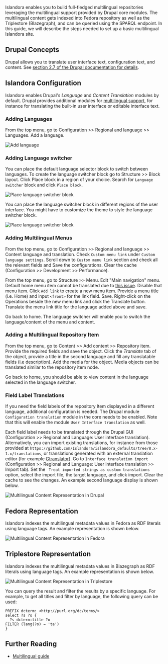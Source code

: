 Islandora enables you to build full-fledged multilingual repositories leveraging the multilingual support provided by Drupal core modules. The multilingual content gets indexed into Fedora repository as well as the Triplestore (Blazegraph), and can be queried using the SPARQL endpoint. In this guide, we will describe the steps needed to set up a basic multilingual Islandora site.

## Drupal Concepts
Drupal allows you to translate user interface text, configuration text, and content. See [section 2.7 of the Drupal documentation for details](https://www.drupal.org/docs/user_guide/en/language-concept.html).

## Islandora Configuration
Islandora enables Drupal's _Language_ and _Content Translation_ modules by default. Drupal provides additional modules for [multilingual support](https://www.drupal.org/docs/8/multilingual/choosing-and-installing-multilingual-modules), for instance for translating the built-in user interface or editable interface text.

### Adding Languages
From the top menu, go to Configuration >> Regional and language >> Languages. Add a language.

![Add language](../assets/multilingual-add-lang.jpg)

### Adding Language switcher
You can place the default language selector block to switch between languages. To create the language switcher block go to Structure >> Block layout. Click Place block in a region of your choice. Search for `Language switcher` block and click `Place block`.

![Place language switcher block](../assets/multilingual-place-lang-switcher-block.jpg)

You can place the language switcher block in different regions of the user interface. You might have to customize the theme to style the language switcher block.

![Place language switcher block](../assets/multilingual-lang-switcher-location.jpg)

### Adding Multilingual Menus
From the top menu, go to Configuration >> Regional and language >> Content language and translation. Check `Custom menu link` under `Custom language settings`. Scroll down to `Custom menu link` section and check all the relevant fields and Save the configurations. Clear the cache (Configuration >> Development >> Performance).

From the top menu, go to Structure >> Menu. Edit "Main navigation" menu. Default home menu item cannot be translated due to [this issue](https://www.drupal.org/project/drupal/issues/2838106). Disable that menu item. Click `Add link` to create a new menu item. Provide a menu title (i.e. Home) and input `<front>` for the link field. Save. Right-click on the Operations beside the new menu link and click the Translate button. Translate the menu link title for the language added above and save.

Go back to home. The language switcher will enable you to switch the language/content of the menu and content.

### Adding a Multilingual Repository Item
From the top menu, go to Content >> Add content >> Repository item. Provide the required fields and save the object. Click the _Translate_ tab of the object, provide a title in the second language and fill any translatable fields (i.e description). Add the media for the object. Media objects can be translated similar to the repository item node.

Go back to home, you should be able to view content in the language selected in the language switcher.

### Field Label Translations
If you need the field labels of the repository Item displayed in a different language, additional configuration is needed. The Drupal module `Configuration translation` module in the core needs to be enabled. Note that this will enable the module `User Interface translation` as well.

Each field label needs to be translated through the Drupal GUI (Configuration >> Regional and Language: User interface translation). Alternatively, you can import existing translations, for instance from those provided at `https://github.com/Islandora/islandora_defaults/tree/8.x-1.x/translations`, or translations generated with an external translation editor (for example [Gtranslator](https://en.wikipedia.org/wiki/Gtranslator)). Go to `Interface translation import` (Configuration >> Regional and Language: User interface translation >> Import tab). Set the ` Treat imported strings as custom translations` option, select the import file, the target language, and click import. Clear the cache to see the changes. An example second language display is shown below.

![Multilingual Content Representation in Drupal](../assets/multilingual_repository_item_in_drupal.png)

## Fedora Representation
Islandora indexes the multilingual metadata values in Fedora as RDF literals using language tags. An example representation is shown below.

![Multilingual Content Representation in Fedora](../assets/multilingual_repository_item_in_fedora.png)

## Triplestore Representation
Islandora indexes the multilingual metadata values in Blazegraph as RDF literals using language tags. An example representation is shown below.

![Multilingual Content Representation in Triplestore](../assets/multilingual_repository_item_in_triplestore.png)

You can query the result and filter the results by a specific language. For example, to get all titles and filter by language, the following query can be used:

```
PREFIX dcterm: <http://purl.org/dc/terms/>
select ?s ?o {
  ?s dcterm:title ?o
FILTER (lang(?o) = 'ta')
}
```
## Further Reading
* [Multilingual guide](https://www.drupal.org/docs/8/multilingual)